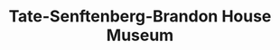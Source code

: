 ---
layout: repo
title: "Tate-Senftenberg-Brandon House Museum"
id: 17038
permalink: repos/17038/
---